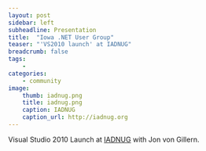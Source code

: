 ```yaml
---
layout: post
sidebar: left
subheadline: Presentation
title:  "Iowa .NET User Group"
teaser: "'VS2010 launch' at IADNUG"
breadcrumb: false
tags:
    - 
categories:
    - community
image:
    thumb: iadnug.png
    title: iadnug.png
    caption: IADNUG
    caption_url: http://iadnug.org
---
```

Visual Studio 2010 Launch at <a href='http://iadnug.org' target='new'>IADNUG</a> with Jon von Gillern.
